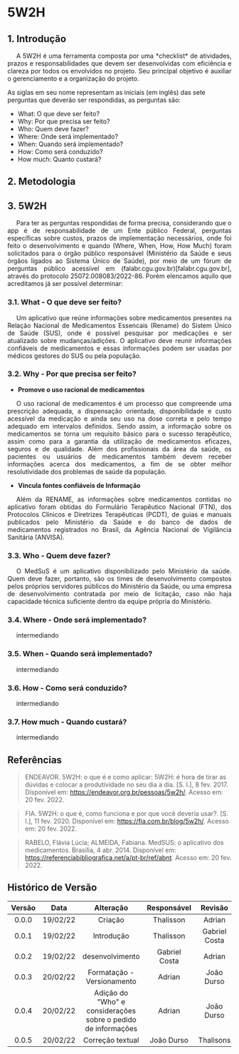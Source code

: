 # 5W2H

## 1. Introdução

<p style="text-indent: 20px; text-align: justify">
A 5W2H é uma ferramenta composta por uma *checklist* de atividades, prazos e responsabilidades que devem ser desenvolvidas com eficiência e clareza por todos os envolvidos no projeto. Seu principal objetivo é auxiliar o gerenciamento e a organização do projeto.

As siglas em seu nome representam as iniciais (em inglês) das sete perguntas que deverão ser respondidas, as perguntas são:

- What: O que deve ser feito?
- Why: Por que precisa ser feito?
- Who: Quem deve fazer?
- Where: Onde será implementado?
- When: Quando será implementado?
- How: Como será conduzido?
- How much: Quanto custará?
</p>

## 2. Metodologia
<p style="text-indent: 20px; text-align: justify">

</p>

## 3. 5W2H
<p style="text-indent: 20px; text-align: justify">
Para ter as perguntas respondidas de forma precisa, considerando que o app é de responsabilidade de um Ente público Federal, perguntas específicas sobre custos, prazos de implementação necessários, onde foi feito o desenvolvimento e quando (Where, When, How, How Much) foram solicitados para o órgão público responsável (Ministério da Saúde e seus órgãos ligados ao Sistema Único de Saúde), por meio de um fórum de perguntas público acessível em (falabr.cgu.gov.br)[falabr.cgu.gov.br], através do protocolo 25072.008083/2022-86. Porém elencamos aquilo que acreditamos já ser possível determinar:
</p>

### 3.1. What - O que deve ser feito?
<p style="text-indent: 20px; text-align: justify">
Um aplicativo que reúne informações sobre medicamentos presentes na Relação Nacional de Medicamentos Essencais (Rename) do Sistem Único de Saúde (SUS), onde é possível pesquisar por medicações e ser atualizado sobre mudanças/adições. O aplicativo deve reunir informações confiáveis de medicamentos e essas informações podem ser usadas por médicos gestores do SUS ou pela população.
</p>

### 3.2. Why - Por que precisa ser feito?

- **Promove o uso racional de medicamentos**
<p style="text-indent: 20px; text-align: justify">
O uso racional de medicamentos é um processo que compreende uma prescrição adequada, a dispensação orientada,
disponibilidade e custo acessível da medicação e ainda seu uso na dose correta e pelo
tempo adequado em intervalos definidos. Sendo assim, a informação sobre os medicamentos se torna um
requisito básico para o sucesso terapêutico, assim como para a garantia da utilização de medicamentos eficazes,
seguros e de qualidade. Além dos profissionais da área da saúde, os pacientes ou usuários de medicamentos também
devem receber informações acerca dos medicamentos, a fim de se obter melhor resolutividade dos problemas de saúde da população.
</p>

- **Vincula fontes confiáveis de Informação**
<p style="text-indent: 20px; text-align: justify">
Além da RENAME, as informações sobre medicamentos contidas no aplicativo foram obtidas do Formulário Terapêutico Nacional (FTN), dos Protocolos Clínicos e 
Diretrizes Terapêuticas (PCDT), de guias e manuais publicados pelo Ministério da Saúde e do banco de dados de medicamentos registrados no Brasil, da Agência 
Nacional de Vigilância Sanitária (ANVISA).
</p>

### 3.3. Who - Quem deve fazer?

<p style="text-indent: 20px; text-align: justify">
O MedSuS é um aplicativo disponibilizado pelo Ministério da saúde. Quem deve fazer, portanto, são os times de desenvolvimento compostos pelos próprios servidores públicos do Ministério da Saúde, ou uma empresa de desenvolvimento contratada por meio de licitação, caso não haja capacidade técnica suficiente dentro da equipe própria do Ministério. 
</p>

### 3.4. Where - Onde será implementado?

<p style="text-indent: 20px; text-align: justify">
intermediando
</p>

### 3.5. When - Quando será implementado?

<p style="text-indent: 20px; text-align: justify">
intermediando
</p>

### 3.6. How - Como será conduzido?

<p style="text-indent: 20px; text-align: justify">
intermediando
</p>

### 3.7. How much - Quando custará?

<p style="text-indent: 20px; text-align: justify">
intermediando
</p>

## Referências

> ENDEAVOR. 5W2H: o que é e como aplicar: 5W2H: é hora de tirar as dúvidas e colocar a produtividade no seu dia a dia. [S. l.], 8 fev. 2017. Disponível em: https://endeavor.org.br/pessoas/5w2h/. Acesso em: 20 fev. 2022.

> FIA. 5W2H: o que é, como funciona e por que você deveria usar?. [S. l.], 11 fev. 2020. Disponível em: https://fia.com.br/blog/5w2h/. Acesso em: 20 fev. 2022.

> RABELO, Flávia Lúcia; ALMEIDA, Fabiana. MedSUS: o aplicativo dos medicamentos. Brasília, 4 abr. 2014. Disponível em: https://referenciabibliografica.net/a/pt-br/ref/abnt. Acesso em: 20 fev. 2022.

## Histórico de Versão

| Versão |   Data   |                           Alteração                           |  Responsável  |    Revisão    |
| :----: | :------: | :-----------------------------------------------------------: | :-----------: | :-----------: |
| 0.0.0  | 19/02/22 |                            Criação                            |   Thalisson   |    Adrian     |
| 0.0.1  | 19/02/22 |                          Introdução                           |   Thalisson   | Gabriel Costa |
| 0.0.2  | 19/02/22 |                        desenvolvimento                        | Gabriel Costa |    Adrian     |
| 0.0.3  | 20/02/22 |                  Formatação - Versionamento                   |    Adrian     |  João Durso   |
| 0.0.4  | 20/02/22 | Adição do "Who" e considerações sobre o pedido de informações |    Adrian     |  João Durso   |
| 0.0.5  | 20/02/22 |                       Correção textual                        |  João Durso   |   Thalisons   |
